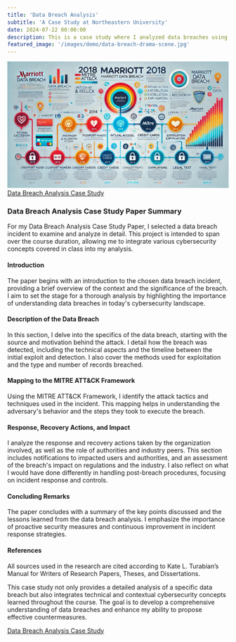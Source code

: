 ```yaml
---
title: 'Data Breach Analysis'
subtitle: 'A Case Study at Northeastern University'
date: 2024-07-22 00:00:00
description: This is a case study where I analyzed data breaches using the MITTRE ATT&CK Framework.
featured_image: '/images/demo/data-breach-drama-scene.jpg'
---
```


![](/images/demo/Marriott-Data-Breach-Infographic.jpg)
[Data Breach Analysis Case Study](https://github.com/user-attachments/files/16367083/Data.Breach.Analysis.Case.Study.Paper.pdf)

### Data Breach Analysis Case Study Paper Summary

For my Data Breach Analysis Case Study Paper, I selected a data breach incident to examine and analyze in detail. This project is intended to span over the course duration, allowing me to integrate various cybersecurity concepts covered in class into my analysis.

#### Introduction
The paper begins with an introduction to the chosen data breach incident, providing a brief overview of the context and the significance of the breach. I aim to set the stage for a thorough analysis by highlighting the importance of understanding data breaches in today's cybersecurity landscape.

#### Description of the Data Breach
In this section, I delve into the specifics of the data breach, starting with the source and motivation behind the attack. I detail how the breach was detected, including the technical aspects and the timeline between the initial exploit and detection. I also cover the methods used for exploitation and the type and number of records breached.

#### Mapping to the MITRE ATT&CK Framework
Using the MITRE ATT&CK Framework, I identify the attack tactics and techniques used in the incident. This mapping helps in understanding the adversary's behavior and the steps they took to execute the breach.

#### Response, Recovery Actions, and Impact
I analyze the response and recovery actions taken by the organization involved, as well as the role of authorities and industry peers. This section includes notifications to impacted users and authorities, and an assessment of the breach's impact on regulations and the industry. I also reflect on what I would have done differently in handling post-breach procedures, focusing on incident response and controls.

#### Concluding Remarks
The paper concludes with a summary of the key points discussed and the lessons learned from the data breach analysis. I emphasize the importance of proactive security measures and continuous improvement in incident response strategies.

#### References
All sources used in the research are cited according to Kate L. Turabian’s Manual for Writers of Research Papers, Theses, and Dissertations.

This case study not only provides a detailed analysis of a specific data breach but also integrates technical and contextual cybersecurity concepts learned throughout the course. The goal is to develop a comprehensive understanding of data breaches and enhance my ability to propose effective countermeasures.

[Data Breach Analysis Case Study](https://github.com/user-attachments/files/16367083/Data.Breach.Analysis.Case.Study.Paper.pdf)
